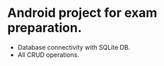 # Android project for exam preparation.

- Database connectivity with SQLite DB.
- All CRUD operations.
